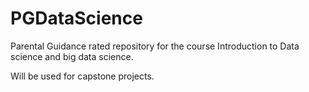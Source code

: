 # PGDataScience
Parental Guidance rated repository for the course Introduction to Data science and big data science.

Will be used for capstone projects.
